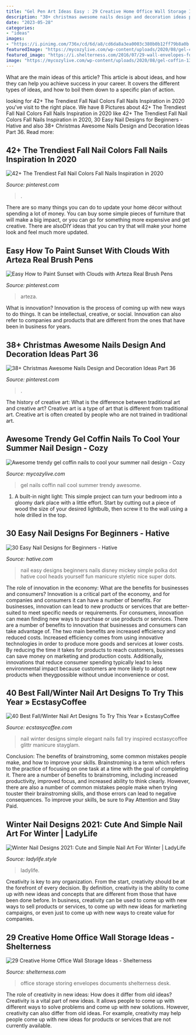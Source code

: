 ```yaml
---
title: "Gel Pen Art Ideas Easy : 29 Creative Home Office Wall Storage Ideas"
description: "38+ christmas awesome nails design and decoration ideas part 36"
date: "2023-05-28"
categories:
- "ideas"
images:
- "https://i.pinimg.com/736x/cd/6d/a8/cd6da8a3ea0003c380b0b12ff79b8a0b.jpg"
featuredImage: "https://mycozylive.com/wp-content/uploads/2020/08/gel-coffin-13.jpg"
featured_image: "https://i.shelterness.com/2016/07/29-wall-envelopes-for-storing-documents.jpg"
image: "https://mycozylive.com/wp-content/uploads/2020/08/gel-coffin-13.jpg"
---
```



What are the main ideas of this article?
This article is about ideas, and how they can help you achieve success in your career. It covers the different types of ideas, and how to boil them down to a specific plan of action.

	

		
looking for 42+ The Trendiest Fall Nail Colors Fall Nails Inspiration in 2020 you've visit to the right place. We have 8 Pictures about 42+ The Trendiest Fall Nail Colors Fall Nails Inspiration in 2020 like 42+ The Trendiest Fall Nail Colors Fall Nails Inspiration in 2020, 30 Easy Nail Designs for Beginners - Hative and also 38+ Christmas Awesome Nails Design and Decoration Ideas Part 36. Read more:
		
    
## 42+ The Trendiest Fall Nail Colors Fall Nails Inspiration In 2020

<img loading=lazy src="https://i.pinimg.com/736x/ad/9d/8f/ad9d8f3c792917be6a47019cabd67fd8.jpg" onerror="this.onerror=null;this.src='https://tse1.mm.bing.net/th?id=OIP.g_44OZMeO1COBTH1SaeDwAHaNL&amp;pid=15.1';" alt="42+ The Trendiest Fall Nail Colors Fall Nails Inspiration in 2020">

_Source: pinterest.com_

>. 

	

There are so many things you can do to update your home décor without spending a lot of money. You can buy some simple pieces of furniture that will make a big impact, or you can go for something more expensive and get creative. There are alsoDIY ideas that you can try that will make your home look and feel much more updated.

    
## Easy How To Paint Sunset With Clouds With Arteza Real Brush Pens

<img loading=lazy src="https://i.pinimg.com/736x/cd/6d/a8/cd6da8a3ea0003c380b0b12ff79b8a0b.jpg" onerror="this.onerror=null;this.src='https://tse3.mm.bing.net/th?id=OIP.DUMN0rz5RYoWh2qnwtQ3RwHaEK&amp;pid=15.1';" alt="Easy How to Paint Sunset with Clouds with Arteza Real Brush Pens">

_Source: pinterest.com_

>arteza. 

	

What is innovation?
Innovation is the process of coming up with new ways to do things. It can be intellectual, creative, or social. Innovation can also refer to companies and products that are different from the ones that have been in business for years.

    
## 38+ Christmas Awesome Nails Design And Decoration Ideas Part 36

<img loading=lazy src="https://i.pinimg.com/736x/ea/e0/c0/eae0c031c4e649c41330d2dff7c7141c.jpg" onerror="this.onerror=null;this.src='https://tse2.mm.bing.net/th?id=OIP.NNb6CYHPhIrtOCMxusoGNQHaKx&amp;pid=15.1';" alt="38+ Christmas Awesome Nails Design and Decoration Ideas Part 36">

_Source: pinterest.com_

>. 

	

The history of creative art: What is the difference between traditional art and creative art?
Creative art is a type of art that is different from traditional art. Creative art is often created by people who are not trained in traditional art.

    
## Awesome Trendy Gel Coffin Nails To Cool Your Summer Nail Design - Cozy

<img loading=lazy src="https://mycozylive.com/wp-content/uploads/2020/08/gel-coffin-13.jpg" onerror="this.onerror=null;this.src='https://tse3.mm.bing.net/th?id=OIP.rloPRXHx1x2HieQ7sZ3hdQHaJO&amp;pid=15.1';" alt="Awesome trendy gel coffin nails to cool your summer nail design - Cozy">

_Source: mycozylive.com_

>gel nails coffin nail cool summer trendy awesome. 

	

1. A built-in night light: This simple project can turn your bedroom into a gloomy dark place with a little effort. Start by cutting out a piece of wood the size of your desired lightbulb, then screw it to the wall using a hole drilled in the top.

    
## 30 Easy Nail Designs For Beginners - Hative

<img loading=lazy src="https://hative.com/wp-content/uploads/2014/11/easy-nail-designs/14-easy-nail-designs-for-beginners.jpg" onerror="this.onerror=null;this.src='https://tse3.mm.bing.net/th?id=OIP.BXEyKYcs6zdx4CWZnkmKeQHaJ4&amp;pid=15.1';" alt="30 Easy Nail Designs for Beginners - Hative">

_Source: hative.com_

>nail easy designs beginners nails disney mickey simple polka dot hative cool heads yourself fun manicure styletic nice super dots. 

	

The role of innovation in the economy: What are the benefits for businesses and consumers?
Innovation is a critical part of the economy, and for companies and consumers it can have a number of benefits. For businesses, innovation can lead to new products or services that are better-suited to meet specific needs or requirements. For consumers, innovation can mean finding new ways to purchase or use products or services.
There are a number of benefits to innovation that businesses and consumers can take advantage of. The two main benefits are increased efficiency and reduced costs. Increased efficiency comes from using innovative technologies in order to produce more goods and services at lower costs. By reducing the time it takes for products to reach customers, businesses can save money on marketing and production costs. Additionally, innovations that reduce consumer spending typically lead to less environmental impact because customers are more likely to adopt new products when theygpossible without undue inconvenience or cost.

    
## 40 Best Fall/Winter Nail Art Designs To Try This Year » EcstasyCoffee

<img loading=lazy src="https://i1.wp.com/www.ecstasycoffee.com/wp-content/uploads/2016/10/SIMPLE-ELEGANT-MANICURE.jpg?resize=620%2C620" onerror="this.onerror=null;this.src='https://tse2.mm.bing.net/th?id=OIP.zC_rm_eod4kaNAKrYPueVgHaHa&amp;pid=15.1';" alt="40 Best Fall/Winter Nail Art Designs To Try This Year » EcstasyCoffee">

_Source: ecstasycoffee.com_

>nail winter designs simple elegant nails fall try inspired ecstasycoffee glittr manicure stayglam. 

	

Conclusion: The benefits of brainstroming, some common mistakes people make, and how to improve your skills.
Brainstroming is a term which refers to the practice of focusing on one task at a time with the goal of completing it. There are a number of benefits to brainstroming, including increased productivity, improved focus, and increased ability to think clearly. However, there are also a number of common mistakes people make when trying touster their brainstroming skills, and those errors can lead to negative consequences. To improve your skills, be sure to Pay Attention and Stay Paid.

    
## Winter Nail Designs 2021: Cute And Simple Nail Art For Winter | LadyLife

<img loading=lazy src="https://ladylife.style/wp-content/uploads/2017/12/3-768x769.jpg" onerror="this.onerror=null;this.src='https://tse4.mm.bing.net/th?id=OIP.Ff03tcNK6mC4F1P5QL4nvgHaHa&amp;pid=15.1';" alt="Winter Nail Designs 2021: Cute and Simple Nail Art For Winter | LadyLife">

_Source: ladylife.style_

>ladylife. 

	

Creativity is key to any organization. From the start, creativity should be at the forefront of every decision. By definition, creativity is the ability to come up with new ideas and concepts that are different from those that have been done before. In business, creativity can be used to come up with new ways to sell products or services, to come up with new ideas for marketing campaigns, or even just to come up with new ways to create value for companies.

    
## 29 Creative Home Office Wall Storage Ideas - Shelterness

<img loading=lazy src="https://i.shelterness.com/2016/07/29-wall-envelopes-for-storing-documents.jpg" onerror="this.onerror=null;this.src='https://tse1.mm.bing.net/th?id=OIP.k_uflkenMegxmhdy_d6MngHaLZ&amp;pid=15.1';" alt="29 Creative Home Office Wall Storage Ideas - Shelterness">

_Source: shelterness.com_

>office storage storing envelopes documents shelterness desk. 

	

The role of creativity in new ideas: How does it differ from old ideas?
Creativity is a vital part of new ideas. It allows people to come up with different ways to solve problems and come up with new solutions. However, creativity can also differ from old ideas. For example, creativity may help people come up with new ideas for products or services that are not currently available.

